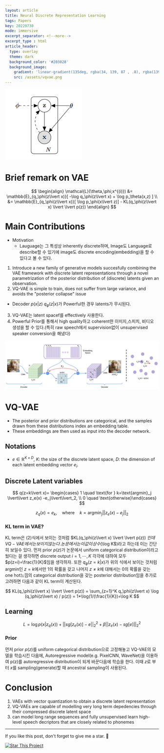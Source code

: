 ```yaml
---
layout: article
title: Neural Discrete Representation Learning
tags: Papers
key: 20220730
mode: immersive
excerpt_separator: <!--more-->
excerpt_type : html
article_header:
  type: overlay
  theme: dark
  background_color: '#203028'
  background_image:
    gradient: 'linear-gradient(135deg, rgba(34, 139, 87 , .8), rgba(139, 34, 139, .8))'
    src: /assets/vqvae.png
---
```

![vae_graph](/assets/vae_graph.png)

# Brief remark on VAE
$$
\begin{align}
\mathcal{L}(\theta,\phi;x^{(i)}) &= \mathbb{E}_{q_\phi(z\lvert x)}[ -\log q_\phi(z\lvert x) + \log p_\theta(x,z) ] \\ 
                                 &= \mathbb{E}_{q_\phi(z\lvert x)}[ \log p_\phi(x\lvert z)] - KL(q_\phi(z\lvert x) \lvert \lvert p(z))
\end{align}
$$


# Main Contributions
- Motivation
  - Lauguage는 그 특성상 inherently discrete하며, Image도 Language로 describe할 수 있기에 image도 discrete encoding(embedding)을 할 수 있다고 볼 수 있다.
  
1. Introduce a new family of generative models succesfully combining the VAE framework with discrete latent representations through a novel parametrization of the posterior distribution of (discrete) latents given an observation.
2. VQ-VAE is simple to train, does not suffer from large variance, and avoids the "posterior collapse" issue
  - Decoder $p(x\lvert z)$ $q_\phi (z\lvert x)$가 Powerful한 경우 latents가 무시된다. 
3. VQ-VAE는 latent spacef를 effectively 사용한다.
4. Powerful Prior를 통해서 high quality하고 coherent한 이미지,스피치, 비디오 생성을 할 수 있다.(특히 raw speech에서 supervision없이 unsupervised speaker conversion을 해냈다) 

![vq_vae](/assets/vqvae.png)

<!--more-->

# VQ-VAE

- The posterior and prior distributions are categorical, and the samples drawn from these distributions index an embedding table.
- These embeddings are then used as input into the decoder network.

## Notations

- $e\in \mathbb{R}^{K\times D}$, $K$: the size of the discrete latent space, $D$: the dimension of each latent embedding vector $e_i$.

## Discrete Latent variables

$$
q(z=k\lvert x)= \begin{cases} 1 \quad \text{for } k=\text{argmin}_j \lvert\lvert z_e(x) -e_j\lvert\lvert_2, \\ 0 \quad \text{otherwise}\end{cases}
$$

$$
z_q(x)=e_k, \quad \text{where} \quad k=\text{argmin}_j \lvert\lvert z_e(x) -e_j\lvert\lvert_2
$$

### KL term in VAE?
KL term은 (2)식에서 보이는 것처럼 $KL(q_\phi(z\lvert x) \lvert \lvert p(z)) $인데 VQ-VAE에서는 보이지 않는다. 논문에서는 이 값이 상수($\log K$)라고 하는데 이는 간단히 보일수 있다. 먼저 prior $p(z)$가 논문에서 uniform categorical distribution이라고 뒀다는 걸 생각하면 discrete output $i=1,\cdots,K$ 각각에 대하여 모두 $p(z=i)=\frac{1}{K}$임을 생각하자. 또한 $q_\phi(z=k\lvert x)$가 위의 식에서 보이는 것처럼 argmin인 $z=k$에서만 1의 확률을 갖고 나머지 $z\neq k$에 대해서는 0의 확률을 갖는 one hot느낌의 categorical distribution을 갖는 posterior distribution임을 추가로 고려하면 다음과 같이 KL term이 계산된다.

$$
KL(q_\phi(z\lvert x) \lvert \lvert p(z)) = \sum_{z=1}^K q_\phi(z\lvert x) \log (q_\phi(z\lvert x) / p(z)) = 1*\log(1/(\frac{1}{K})=\log K
$$

## Learning

$$
L = \log p(x\lvert z_q(x))+\lvert\lvert sg[z_e(x)]-e\lvert\lvert_2^2+\beta \lvert\lvert z_e(x)-sg[e]\lvert\lvert_2^2
$$

### Prior

먼저 prior $p(z)$를 uniform categorical distribution으로 고정해놓고 VQ-VAE의 모델을 학습시킨 다음에, Autoregressive model(e.g. PixelCNN, WaveNet)을 이용하여 p(z)를 autoregressive distribution이 되게 바꾼다음에 학습을 한다. 이때 $z$로 부터 $x$를 sampling(generate)할 때 ancestral sampling이 사용된다.

# Conclusion

1. VAEs with vector quantization to obtain a discrete latent representation
2. VQ-VAEs are capable of modelling very long term depedencies through their compressed discrete latent space
3. can model long range sequences and fully unsupervised learn high-level speech decriptors that are closely related to phonemes


---

If you like this post, don't forget to give me a star. :star2:

[![Star This Project](https://img.shields.io/github/stars/hscho100/hscho100.github.io.svg?label=Stars&style=social)](https://github.com/hscho100/hscho100.github.io/)
